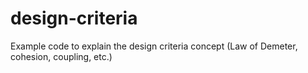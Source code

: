 # design-criteria
Example code to explain the design criteria concept (Law of Demeter, cohesion, coupling, etc.)
